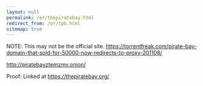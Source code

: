 ```yaml
---
layout: null
permalink: /or/thepiratebay.html
redirect_from: /or/tpb.html
sitemap: true
---
```


NOTE: This may not be the official site. https://torrentfreak.com/pirate-bay-domain-that-sold-for-50000-now-redirects-to-proxy-201108/

http://piratebayztemzmv.onion/

Proof: Linked at https://thepiratebay.org/
